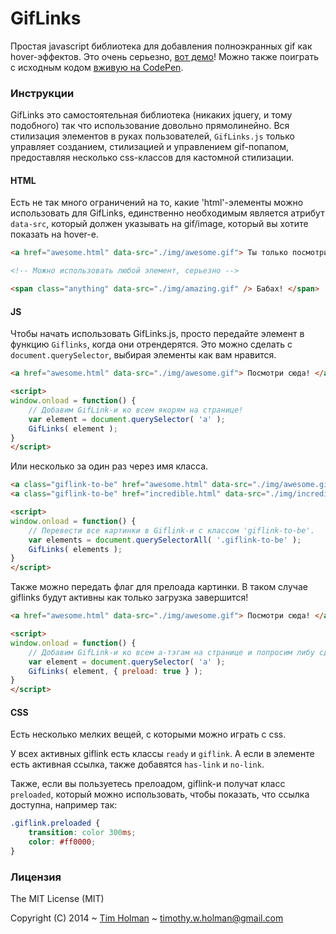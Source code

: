 # GifLinks

Простая javascript библиотека для добавления полноэкранных gif как hover-эффектов. Это очень серьезно, [вот демо](http://tholman.com/giflinks)! Можно также поиграть с исходным кодом [вживую на CodePen](http://codepen.io/tholman/pen/gJBdi).

### Инструкции

GifLinks это самостоятельная библиотека (никаких jquery, и тому подобного) так что использование довольно прямолинейно. Вся стилизация элементов в руках пользователей, `GifLinks.js` только управляет созданием, стилизацией и управлением gif-попапом, предоставляя несколько css-классов для кастомной стилизации.

#### HTML

Есть не так много ограничений на то, какие 'html'-элементы можно использовать для GifLinks, единственно необходимым является атрибут `data-src`, который должен указывать на gif/image, который вы хотите показать на hover-е.

```html
<a href="awesome.html" data-src="./img/awesome.gif"> Ты только посмотри на это! </a>

<!-- Можно использовать любой элемент, серьезно -->

<span class="anything" data-src="./img/amazing.gif" /> Бабах! </span>
```

#### JS

Чтобы начать использовать GifLinks.js, просто передайте элемент в функцию ```Giflinks```, когда они отрендерятся. Это можно сделать с `document.querySelector`, выбирая элементы как вам нравится.

```html
<a href="awesome.html" data-src="./img/awesome.gif"> Посмотри сюда! </a>

<script>
window.onload = function() {
	// Добавим GifLink-и ко всем якорям на странице!
    var element = document.querySelector( 'a' );
	GifLinks( element );
}
</script>
```

Или несколько за один раз через имя класса.

```html
<a class="giflink-to-be" href="awesome.html" data-src="./img/awesome.gif"> Посмотри сюда! </a>
<a class="giflink-to-be" href="incredible.html" data-src="./img/incredible.gif"> Просто Изумительно! </a>

<script>
window.onload = function() {
	// Перевести все картинки в Giflink-и с классом 'giflink-to-be'.
    var elements = document.querySelectorAll( '.giflink-to-be' );
	GifLinks( elements );
}
</script>
```

Также можно передать флаг для прелоада картинки. В таком случае giflinks будут активны как только загрузка завершится!

```html
<a href="awesome.html" data-src="./img/awesome.gif"> Посмотри сюда! </a>

<script>
window.onload = function() {
	// Добавим GifLink-и ко всем а-тэгам на странице и попросим либу сделать пре-лоад!
    var element = document.querySelector( 'a' );
	GifLinks( element, { preload: true } );
}
</script>
```

#### CSS
Есть несколько мелких вещей, с которыми можно играть с css.

У всех активных giflink есть классы `ready` и `giflink`. А если в элементе есть активная ссылка, также добавятся `has-link` и `no-link`.

Также, если вы пользуетесь прелоадом, giflink-и получат класс `preloaded`, который можно использовать, чтобы показать, что ссылка доступна, например так:

```css
.giflink.preloaded {
	transition: color 300ms;
	color: #ff0000;
}
```

### Лицензия

The MIT License (MIT)

Copyright (C) 2014 ~ [Tim Holman](http://tholman.com) ~ timothy.w.holman@gmail.com
